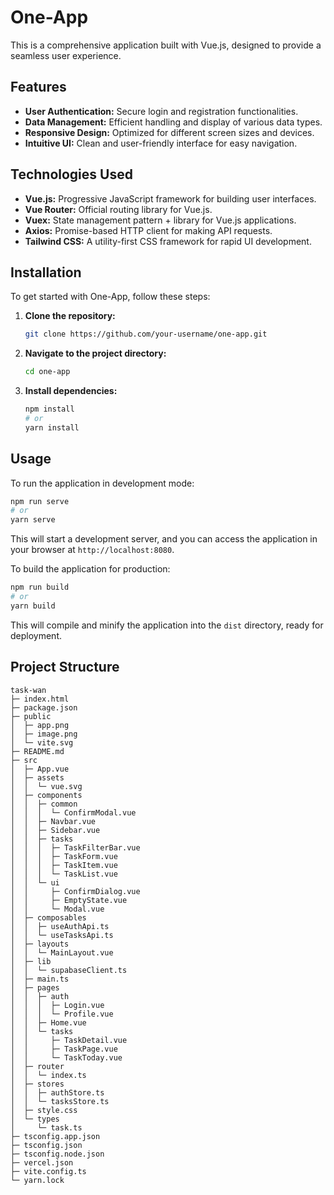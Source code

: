 # One-App

This is a comprehensive application built with Vue.js, designed to provide a seamless user experience.

## Features

- **User Authentication:** Secure login and registration functionalities.
- **Data Management:** Efficient handling and display of various data types.
- **Responsive Design:** Optimized for different screen sizes and devices.
- **Intuitive UI:** Clean and user-friendly interface for easy navigation.

## Technologies Used

- **Vue.js:** Progressive JavaScript framework for building user interfaces.
- **Vue Router:** Official routing library for Vue.js.
- **Vuex:** State management pattern + library for Vue.js applications.
- **Axios:** Promise-based HTTP client for making API requests.
- **Tailwind CSS:** A utility-first CSS framework for rapid UI development.

## Installation

To get started with One-App, follow these steps:

1. **Clone the repository:**
   ```bash
   git clone https://github.com/your-username/one-app.git
   ```

2. **Navigate to the project directory:**
   ```bash
   cd one-app
   ```

3. **Install dependencies:**
   ```bash
   npm install
   # or
   yarn install
   ```

## Usage

To run the application in development mode:

```bash
npm run serve
# or
yarn serve
```

This will start a development server, and you can access the application in your browser at `http://localhost:8080`.

To build the application for production:

```bash
npm run build
# or
yarn build
```

This will compile and minify the application into the `dist` directory, ready for deployment.

## Project Structure

```
task-wan
├─ index.html
├─ package.json
├─ public
│  ├─ app.png
│  ├─ image.png
│  └─ vite.svg
├─ README.md
├─ src
│  ├─ App.vue
│  ├─ assets
│  │  └─ vue.svg
│  ├─ components
│  │  ├─ common
│  │  │  └─ ConfirmModal.vue
│  │  ├─ Navbar.vue
│  │  ├─ Sidebar.vue
│  │  ├─ tasks
│  │  │  ├─ TaskFilterBar.vue
│  │  │  ├─ TaskForm.vue
│  │  │  ├─ TaskItem.vue
│  │  │  └─ TaskList.vue
│  │  └─ ui
│  │     ├─ ConfirmDialog.vue
│  │     ├─ EmptyState.vue
│  │     └─ Modal.vue
│  ├─ composables
│  │  ├─ useAuthApi.ts
│  │  └─ useTasksApi.ts
│  ├─ layouts
│  │  └─ MainLayout.vue
│  ├─ lib
│  │  └─ supabaseClient.ts
│  ├─ main.ts
│  ├─ pages
│  │  ├─ auth
│  │  │  ├─ Login.vue
│  │  │  └─ Profile.vue
│  │  ├─ Home.vue
│  │  └─ tasks
│  │     ├─ TaskDetail.vue
│  │     ├─ TaskPage.vue
│  │     └─ TaskToday.vue
│  ├─ router
│  │  └─ index.ts
│  ├─ stores
│  │  ├─ authStore.ts
│  │  └─ tasksStore.ts
│  ├─ style.css
│  └─ types
│     └─ task.ts
├─ tsconfig.app.json
├─ tsconfig.json
├─ tsconfig.node.json
├─ vercel.json
├─ vite.config.ts
└─ yarn.lock

```